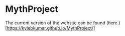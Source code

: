 # MythProject

The current version of the website can be found (here.)[https://kylebkumar.github.io/MythProject/]

